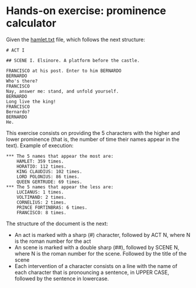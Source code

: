 # Hands-on exercise: prominence calculator

Given the [hamlet.txt](hamlet.txt) file, which follows the next structure:

    # ACT I
    
    ## SCENE I. Elsinore. A platform before the castle.
    
    FRANCISCO at his post. Enter to him BERNARDO
    BERNARDO
    Who's there?
    FRANCISCO
    Nay, answer me: stand, and unfold yourself.
    BERNARDO
    Long live the king!
    FRANCISCO
    Bernardo?
    BERNARDO
    He.

This exercise consists on providing the 5 characters with the higher and lower prominence (that is,
the number of time their names appear in the text). Example of execution:

    *** The 5 names that appear the most are:
    	HAMLET: 359 times.
    	HORATIO: 112 times.
    	KING CLAUDIUS: 102 times.
    	LORD POLONIUS: 86 times.
    	QUEEN GERTRUDE: 69 times.
    *** The 5 names that appear the less are:
    	LUCIANUS: 1 times.
    	VOLTIMAND: 2 times.
    	CORNELIUS: 2 times.
    	PRINCE FORTINBRAS: 6 times.
    	FRANCISCO: 8 times.
  	
The structure of the document is the next:

* An act is marked with a sharp (#) character, followed by ACT N, where N is the roman number for the act
* An scene is marked with a double sharp (##), followed by SCENE N, where N is the roman number for the scene. Followed by the title of the scene
* Each intervention of a character consists on a line with the name of each character that is pronouncing a sentence, in UPPER CASE, followed by the sentence in lowercase.
